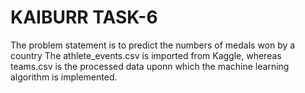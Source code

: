# KAIBURR TASK-6
The problem statement is to predict the numbers of medals won by a country The athlete_events.csv is imported from Kaggle, whereas teams.csv is the processed data uponn which the machine learning algorithm is implemented.
